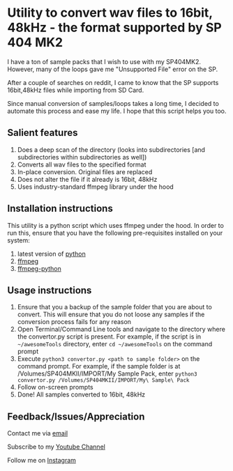 # Utility to convert wav files to 16bit, 48kHz - the format supported by SP 404 MK2
I have a ton of sample packs that I wish to use with my SP404MK2. However, many of the loops gave me "Unsupported File" error on the SP. 

After a couple of searches on reddit, I came to know that the SP supports 16bit,48kHz files while importing from SD Card. 

Since manual conversion of samples/loops takes a long time, I decided to automate this process and ease my life. I hope that this script helps you too.


## Salient features
1. Does a deep scan of the directory (looks into subdirectories [and subdirectories within subdirectories as well]) 
2. Converts all wav files to the specified format
3. In-place conversion. Original files are replaced
4. Does not alter the file if it already is 16bit, 48kHz
5. Uses industry-standard ffmpeg library under the hood


## Installation instructions
This utility is a python script which uses ffmpeg under the hood. In order to run this, ensure that you have the following pre-requisites installed on your system:
1. latest version of [python](https://www.python.org/downloads/)
2. [ffmpeg](https://ffmpeg.org/download.html)
3. [ffmpeg-python](https://github.com/kkroening/ffmpeg-python)

## Usage instructions
1. Ensure that you a backup of the sample folder that you are about to convert. This will ensure that you do not loose any samples if the conversion process fails for any reason
2. Open Terminal/Command Line tools and navigate to the directory where the convertor.py script is present. 
For example, if the script is in `~/awesomeTools` directory, enter
`cd ~/awesomeTools` on the command prompt
3. Execute `python3 convertor.py <path to sample folder>` on the command prompt. For example, if the sample folder is at /Volumes/SP404MKII/IMPORT/My Sample Pack, enter `python3 convertor.py /Volumes/SP404MKII/IMPORT/My\ Sample\ Pack`
4. Follow on-screen prompts
5. Done! All samples converted to 16bit, 48kHz


## Feedback/Issues/Appreciation
Contact me via [email](mailto:preet@marchingbytes.com)

Subscribe to my [Youtube Channel](https://www.youtube.com/@BigSmilezBeats)

Follow me on [Instagram](https://www.instagram.com/bigsmilezbeats/)